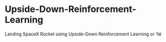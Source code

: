 # Upside-Down-Reinforcement-Learning
Landing SpaceX Rocket using Upside-Down Reinforcement Learning or ⅂ꓤ
